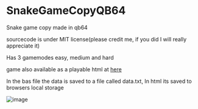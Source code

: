 # SnakeGameCopyQB64
Snake game copy made in qb64

sourcecode is under MIT license(please credit me, if you did I will really appreciate it)

Has 3 gamemodes easy, medium and hard

game also available as a playable html at [here]()

In the bas file the data is saved to a file called data.txt, In html its saved to browsers local storage

![image](https://user-images.githubusercontent.com/71566490/218525506-aeda7e54-a98c-48ca-a493-a2f260055a40.png)
